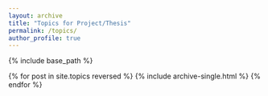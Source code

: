 ```yaml
---
layout: archive
title: "Topics for Project/Thesis"
permalink: /topics/
author_profile: true
---
```


{% include base_path %}

{% for post in site.topics reversed %}
  {% include archive-single.html %}
{% endfor %}
